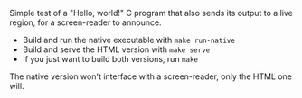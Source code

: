 Simple test of a "Hello, world!" C program that also sends its output to a live region, for a screen-reader to announce.

 * Build and run the native executable with `make run-native`
 * Build and serve the HTML version with `make serve`
 * If you just want to build both versions, run `make`

The native version won't interface with a screen-reader, only the HTML one will.

